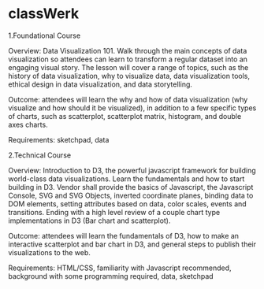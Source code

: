 # classWerk

1.Foundational Course

Overview: Data Visualization 101. Walk through the main concepts of data visualization so attendees can learn to transform a regular dataset into an engaging visual story. The lesson will cover a range of topics, such as the history of data visualization, why to visualize data, data visualization tools, ethical design in data visualization, and data storytelling.

Outcome: attendees will learn the why and how of data visualization (why visualize and how should it be visualized), in addition to a few specific types of charts, such as scatterplot, scatterplot matrix, histogram, and double axes charts.

Requirements: sketchpad, data


2.Technical Course

Overview: Introduction to D3, the powerful javascript framework for building world-class data visualizations. Learn the fundamentals and how to start building in D3. Vendor shall provide the basics of Javascript, the Javascript Console, SVG and SVG Objects, inverted coordinate planes, binding data to DOM elements, setting attributes based on data, color scales, events and transitions.  Ending with a high level review of a couple chart type implementations in D3 (Bar chart and scatterplot).


Outcome: attendees will learn the fundamentals of D3, how to make an interactive scatterplot and bar chart in D3, and general steps to publish their visualizations to the web.

Requirements: HTML/CSS, familiarity with Javascript recommended, background with some programming required, data, sketchpad
